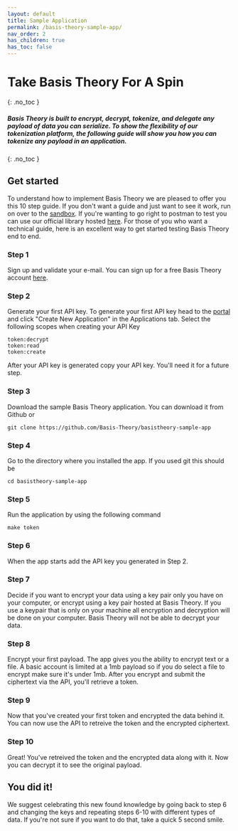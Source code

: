 ```yaml
---
layout: default
title: Sample Application
permalink: /basis-theory-sample-app/
nav_order: 2
has_children: true
has_toc: false
---
```

# Take Basis Theory For A Spin
{: .no_toc }

##### Basis Theory is built to encrypt, decrypt, tokenize, and delegate any payload of data you can serialize. To show the flexibility of our tokenization platform, the following guide will show you how you can tokenize any payload in an application. 
{: .no_toc }


## Get started

To understand how to implement Basis Theory we are pleased to offer you this 10 step guide. If you don't want a guide and just want to see it work, run on over to the [sandbox](https://portal.basistheory.com/sandbox). If you're wanting to go right to postman to test you can use our official library hosted [here](https://github.com/Basis-Theory/basistheory-postman). For those of you who want a technical guide, here is an excellent way to get started testing Basis Theory end to end.


### Step 1

Sign up and validate your e-mail. You can sign up for a free Basis Theory account [here](https://portal.basistheory.com).

### Step 2

Generate your first API key. To generate your first API key head to the [portal](https://portal.basistheory.com/applications) and click "Create New Application" in the Applications tab. Select the following scopes when creating your API Key
```
token:decrypt 
token:read      
token:create
```
After your API key is generated copy your API key. You'll need it for a future step.

### Step 3

Download the sample Basis Theory application. You can download it from Github or 

```
git clone https://github.com/Basis-Theory/basistheory-sample-app
```

### Step 4

Go to the directory where you installed the app. If you used git this should be 
```
cd basistheory-sample-app
```
### Step 5

Run the application by using the following command 
```
make token
```

### Step 6

When the app starts add the API key you generated in Step 2.

### Step 7

Decide if you want to encrypt your data using a key pair only you have on your computer, or encrypt using a key pair hosted at Basis Theory. If you use a keypair that is only on your machine all encryption and decryption will be done on your computer. Basis Theory will not be able to decrypt your data.

### Step 8

Encrypt your first payload. The app gives you the ability to encrypt text or a file. A basic account is limited at a 1mb payload so if you do select a file to encrypt make sure it's under 1mb. After you encrypt and submit the ciphertext via the API, you'll retrieve a token. 

### Step 9

Now that you've created your first token and encrypted the data behind it. You can now use the API to retreive the token and the encrypted ciphertext.

### Step 10

Great! You've retreived the token and the encrypted data along with it. Now you can decrypt it to see the original payload.

## You did it! 

We suggest celebrating this new found knowledge by going back to step 6 and changing the keys and repeating steps 6-10 with different types of data. If you're not sure if you want to do that, take a quick 5 second smile.